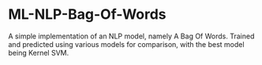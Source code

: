 # ML-NLP-Bag-Of-Words
A simple implementation of an NLP model, namely A Bag Of Words. Trained and predicted using various models for comparison, with the best model being Kernel SVM.
